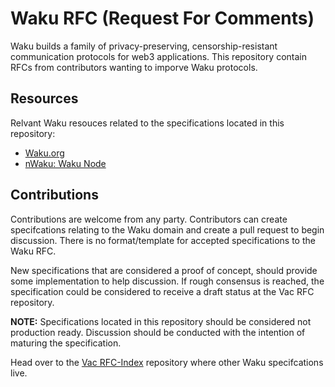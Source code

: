 # Waku RFC (Request For Comments)

Waku builds a family of privacy-preserving, censorship-resistant communication protocols for web3 applications.
This repository contain RFCs from contributors wanting to imporve Waku protocols.

## Resources
Relvant Waku resouces related to the specifications located in this repository:
- [Waku.org](https://waku.org/)
- [nWaku: Waku Node](https://github.com/waku-org/nwaku)

## Contributions 

Contributions are welcome from any party. 
Contributors can create specifcations relating to the Waku domain and
create a pull request to begin discussion.
There is no format/template for accepted specifications to the Waku RFC.

New specifications that are considered a proof of concept, 
should provide some implementation to help discussion.
If rough consensus is reached, 
the specification could be considered to receive a draft status at the Vac RFC repository.

**NOTE:** Specifications located in this repository should be considered not production ready.
Discussion should be conducted with the intention of maturing the specification.

Head over to the [Vac RFC-Index](https://github.com/vacp2p/rfc-index) repository where other Waku specifcations live.
